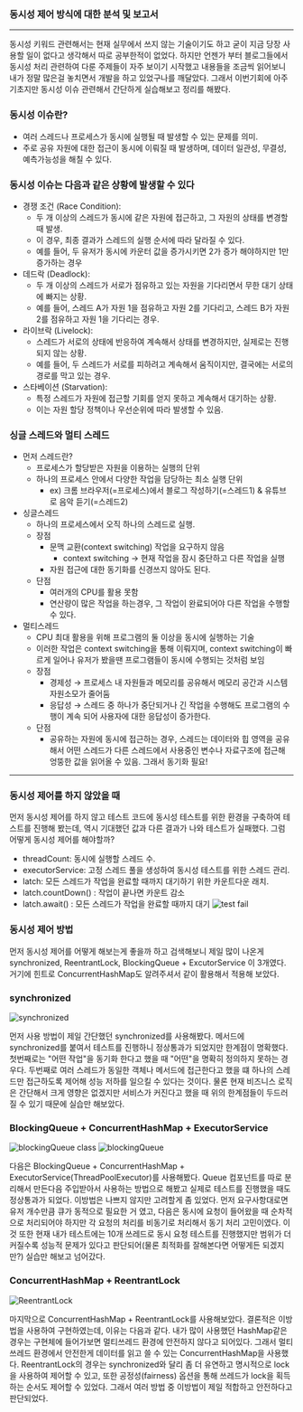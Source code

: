 ### 동시성 제어 방식에 대한 분석 및 보고서


---

동시성 키워드 관련해서는 현재 실무에서 쓰지 않는 기술이기도 하고 
굳이 지금 당장 사용할 일이 없다고 생각해서 따로 공부한적이 없었다.
하지만 언젠가 부터 블로그들에서 동시성 처리 관련하여 다룬 주제들이 자주 보이기 시작했고 
내용들을 조금씩 읽어보니 내가 정말 많은걸 놓치면서 개발을 하고 있었구나를 깨달았다. 
그래서 이번기회에 아주 기초지만 동시성 이슈 관련해서 간단하게 실습해보고 정리를 해봤다. 


### 동시성 이슈란?
- 여러 스레드나 프로세스가 동시에 실행될 때 발생할 수 있는 문제를 의미.
- 주로 공유 자원에 대한 접근이 동시에 이뤄질 때 발생하며, 데이터 일관성, 무결성, 예측가능성을 해칠 수 있다.

### 동시성 이슈는 다음과 같은 상황에 발생할 수 있다
- 경쟁 조건 (Race Condition):
    - 두 개 이상의 스레드가 동시에 같은 자원에 접근하고, 그 자원의 상태를 변경할 때 발생.
    - 이 경우, 최종 결과가 스레드의 실행 순서에 따라 달라질 수 있다.
    - 예를 들어, 두 유저가 동시에 카운터 값을 증가시키면 2가 증가 해야하지만 1만 증가하는 경우
- 데드락 (Deadlock):
    - 두 개 이상의 스레드가 서로가 점유하고 있는 자원을 기다리면서 무한 대기 상태에 빠지는 상황.
    - 예를 들어, 스레드 A가 자원 1을 점유하고 자원 2를 기다리고, 스레드 B가 자원 2를 점유하고 자원 1을 기다리는 경우.
- 라이브락 (Livelock):
    - 스레드가 서로의 상태에 반응하여 계속해서 상태를 변경하지만, 실제로는 진행되지 않는 상황.
    - 예를 들어, 두 스레드가 서로를 피하려고 계속해서 움직이지만, 결국에는 서로의 경로를 막고 있는 경우.
- 스타베이션 (Starvation):
    - 특정 스레드가 자원에 접근할 기회를 얻지 못하고 계속해서 대기하는 상황.
    - 이는 자원 할당 정책이나 우선순위에 따라 발생할 수 있음.


### 싱글 스레드와 멀티 스레드

- 먼저 스레드란?
    - 프로세스가 할당받은 자원을 이용하는 실행의 단위
    - 하나의 프로세스 안에서 다양한 작업을 담당하는 최소 실행 단위
        - ex) 크롬 브라우저(=프로세스)에서 블로그 작성하기(=스레드1) & 유튜브로 음악 듣기(=스레드2)
- 싱글스레드
    - 하나의 프로세스에서 오직 하나의 스레드로 실행.
    - 장점
        - 문맥 교환(context switching) 작업을 요구하지 않음
            - context switching → 현재 작업을 잠시 중단하고 다른 작업을 실행
        - 자원 접근에 대한 동기화를 신경쓰지 않아도 된다.
    - 단점
        - 여러개의 CPU를 활용 못함
        - 연산량이 많은 작업을 하는경우, 그 작업이 완료되어야 다른 작업을 수행할 수 있다.
- 멀티스레드
    - CPU 최대 활용을 위해 프로그램의 둘 이상을 동시에 실행하는 기술
    - 이러한 작업은 context switching을 통해 이뤄지며, context switching이 빠르게 일어나 유저가 봤을땐 프로그램들이 동시에 수행되는 것처럼 보임
    - 장점
        - 경제성 → 프로세스 내 자원들과 메모리를 공유해서 메모리 공간과 시스템 자원소모가 줄어둠
        - 응답성 → 스레드 중 하나가 중단되거나 긴 작업을 수행해도 프로그램의 수행이 계속 되어 사용자에 대한 응답성이 증가한다.
    - 단점
        - 공유하는 자원에 동시에 접근하는 경우, 스레드는 데이터와 힙 영역을 공유해서 어떤 스레드가 다른 스레드에서 사용중인 변수나 자료구조에 접근해 엉뚱한 값을 읽어올 수 있음. 그래서 동기화 필요!
---
### 동시성 제어를 하지 않았을 때
먼저 동시성 제어를 하지 않고 테스트 코드에 동시성 테스트를 위한 환경을 구축하여 테스트를 진행해 봤는데,
역시 기대했던 값과 다른 결과가 나와 테스트가 실패했다. 그럼 어떻게 동시성 제어를 해야할까?

- threadCount: 동시에 실행할 스레드 수.
- executorService: 고정 스레드 풀을 생성하여 동시성 테스트를 위한 스레드 관리.
- latch: 모든 스레드가 작업을 완료할 때까지 대기하기 위한 카운트다운 래치.
- latch.countDown() : 작업이 끝나면 카운트 감소
- latch.await() : 모든 스레드가 작업을 완료할 때까지 대기
![test fail](https://github.com/user-attachments/assets/45f229ac-4530-421f-8bbd-fe902d447d82)

### **동시성 제어 방법**

먼저 동시성 제어를 어떻게 해보는게 좋을까 하고 검색해보니 제일 많이 나온게 
synchronized, ReentrantLock, BlockingQueue + ExcutorService 이 3개였다.
거기에 힌트로 ConcurrentHashMap도 알려주셔서 같이 활용해서 적용해 보았다.

### synchronized
![synchronized](https://github.com/user-attachments/assets/806b41e3-1259-4b4a-a3d9-bb55016f4f6e)

먼저 사용 방법이 제일 간단했던 synchronized를 사용해봤다.
메서드에 synchronized를 붙여서 테스트를 진행하니 정상통과가 되었지만 한계점이 명확했다.
첫번째로는 "어떤 작업"을 동기화 한다고 했을 때 "어떤"을 명확히 정의하지 못하는 경우다.
두번째로 여러 스레드가 동일한 객체나 메서드에 접근한다고 했을 떄 하나의 스레드만 접근하도록 제어해 성능 저하를 일으킬 수 있다는 것이다.
물론 현재 비즈니스 로직은 간단해서 크게 영향은 없겠지만 서비스가 커진다고 했을 때 위의 한계점들이 두드러질 수 있기 때문에 실습만 해보았다. 


### BlockingQueue + ConcurrentHashMap + ExecutorService
![blockingQueue class](https://github.com/user-attachments/assets/df348841-a5dc-4876-905d-2ea0e4d107c8)
![blockingQueue](https://github.com/user-attachments/assets/e73ba697-f53f-4761-a1e8-316f76201f62)

다음은 BlockingQueue + ConcurrentHashMap + ExecutorService(ThreadPoolExecutor)를 사용해봤다.
Queue 컴포넌트를 따로 분리해서 만든다음 주입받아서 사용하는 방법으로 해봤고 실제로 테스트를 진행했을 때도 정상통과가 되었다.
이방법은 나쁘지 않지만 고려할게 좀 있었다.
먼저 요구사항대로면 유저 개수만큼 큐가 동적으로 필요한 거 였고, 다음은 동시에 요청이 들어왔을 때 순차적으로 처리되어야 하지만 
각 요청의 처리를 비동기로 처리해서 동기 처리 고민이였다.
이것 또한 현재 내가 테스트에는 10개 쓰레드로 동시 요청 테스트를 진행했지만 범위가 더 커질수록 성능적 문제가 있다고 판단되어(물론 최적화를 잘해본다면 어떻게든 되겠지만?)
실습만 해보고 넘어갔다.

### ConcurrentHashMap + ReentrantLock
![ReentrantLock](https://github.com/user-attachments/assets/e0cb1c0b-873c-4af7-8a4f-82264cfeb324)

마지막으로 ConcurrentHashMap + ReentrantLock를 사용해보았다.
결론적은 이방법을 사용하여 구현하였는데, 이유는 다음과 같다. 
내가 많이 사용했던 HashMap같은 경우는 구현체에 들어가보면 멀티쓰레드 환경에 안전하지 않다고 되어있다. 
그래서 멀티쓰레드 환경에서 안전한게 데이터를 읽고 쓸 수 있는 ConcurrentHashMap을 사용했다.
ReentrantLock의 경우는 synchronized와 달리 좀 더 유연하고 명시적으로 lock을 사용하여 제어할 수 있고,
또한 공정성(fairness) 옵션을 통해 쓰레드가 lock을 획득하는 순서도 제어할 수 있었다.
그래서 여러 방법 중 이방법이 제일 적합하고 안전하다고 판단되었다.

